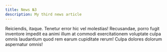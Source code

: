 ```yaml
---
title: News №3
description: My third news article
---
```


Reiciendis, itaque. Tenetur error hic vel molestias! Recusandae, porro fugit
inventore impedit ea animi illum at commodi exercitationem voluptate culpa
omnis laudantium quod rem earum cupiditate rerum! Culpa dolores dolorum
aspernatur omnis!
